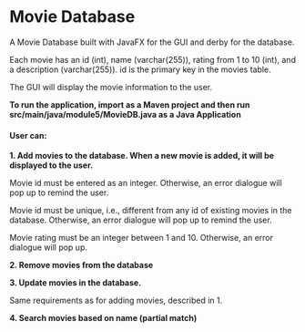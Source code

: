 # Movie Database

A Movie Database built with JavaFX for the GUI and derby for the database.

Each movie has an ​id ​(int), ​name (varchar(255)), ​rating​ from 1 to 10 (int), and a ​description​ (varchar(255)). id is the primary key in the movies table.

The GUI will display the movie information to the user.

**To run the application, import as a Maven project and then run src/main/java/module5/MovieDB.java as a Java Application**

#### User can:

**1. Add movies to the database. When a new movie is added, it will be displayed to the user.**

Movie id must be entered as an integer. Otherwise, an error dialogue will pop up to remind the user.

Movie id must be unique, i.e., different from any id of existing movies in the database. Otherwise, an error dialogue will pop up to remind the user.

Movie rating must be an integer between 1 and 10. Otherwise, an error dialogue will pop up.

**2. Remove movies from the database**

**3. Update movies in the database.**

Same requirements as for adding movies, described in 1.

**4. Search movies based on name (partial match)**
